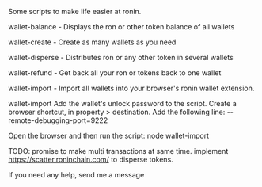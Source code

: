 Some scripts to make life easier at ronin.

wallet-balance - Displays the ron or other token balance of all wallets

wallet-create - Create as many wallets as you need

wallet-disperse - Distributes ron or any other token in several wallets

wallet-refund - Get back all your ron or tokens back to one wallet

wallet-import - Import all wallets into your browser's ronin wallet extension.

wallet-import
Add the wallet's unlock password to the script.
Create a browser shortcut, in property > destination. Add the following line:
--remote-debugging-port=9222

Open the browser and then run the script:
node wallet-import

TODO:
promise to make multi transactions at same time.
implement https://scatter.roninchain.com/ to disperse tokens.

If you need any help, send me a message
